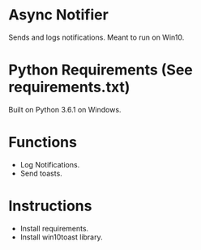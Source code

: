 # Async Notifier
Sends and logs notifications. Meant to run on Win10.

# Python Requirements (See requirements.txt)
Built on Python 3.6.1 on Windows.

# Functions
- Log Notifications.
- Send toasts.

# Instructions
- Install requirements.
- Install win10toast library.
